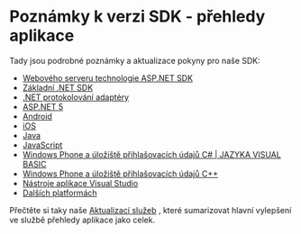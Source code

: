 <properties 
    pageTitle="Poznámky k verzi pro přehledy aplikace" 
    description="Nejnovější aktualizace." 
    services="application-insights" 
    documentationCenter=""
    authors="alancameronwills" 
    manager="douge"/>

<tags 
    ms.service="application-insights" 
    ms.workload="tbd" 
    ms.tgt_pltfrm="ibiza" 
    ms.devlang="na" 
    ms.topic="article" 
    ms.date="01/28/2016" 
    ms.author="awills"/>
 
# <a name="sdk-release-notes---application-insights"></a>Poznámky k verzi SDK - přehledy aplikace


Tady jsou podrobné poznámky a aktualizace pokyny pro naše SDK:

* [Webového serveru technologie ASP.NET SDK](https://github.com/Microsoft/ApplicationInsights-server-dotnet/releases)
* [Základní .NET SDK](https://github.com/Microsoft/ApplicationInsights-dotnet/releases) 
* [.NET protokolování adaptéry](https://github.com/Microsoft/ApplicationInsights-dotnet-logging/releases)
* [ASP.NET 5](https://github.com/Microsoft/ApplicationInsights-aspnet5/releases)
* [Android](https://github.com/Microsoft/ApplicationInsights-Android/releases)
* [iOS](https://github.com/Microsoft/ApplicationInsights-iOS)
* [Java](https://github.com/Microsoft/ApplicationInsights-Java)
* [JavaScript](https://github.com/Microsoft/ApplicationInsights-JS/commits/master)
* [Windows Phone a úložiště přihlašovacích údajů C# | JAZYKA VISUAL BASIC](app-insights-release-notes-windows.md)
* [Windows Phone a úložiště přihlašovacích údajů C++](https://github.com/Microsoft/ApplicationInsights-CPP/releases)
* [Nástroje aplikace Visual Studio](app-insights-release-notes-vsix.md)
* [Dalších platformách](https://github.com/Microsoft/ApplicationInsights-Home)

Přečtěte si taky naše [Aktualizací služeb](https://azure.microsoft.com/updates/?service=application-insights) , které sumarizovat hlavní vylepšení ve službě přehledy aplikace jako celek.

